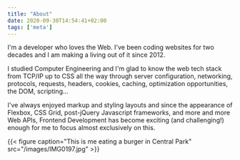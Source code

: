 ```yaml
---
title: "About"
date: 2020-09-30T14:54:41+02:00
tags: ['meta']
---
```

I'm a developer who loves the Web. I've been coding websites for two decades and I am making a living out of it since 2012.

I studied Computer Engineering and I'm glad to know the web tech stack from TCP/IP up to CSS all the way through server configuration, networking, protocols, requests, headers, cookies, caching, optimization opportunities, the DOM, scripting...

I've always enjoyed markup and styling layouts and since the appearance of Flexbox, CSS Grid, post-jQuery Javascript frameworks, and more and more Web APIs, Frontend Development has become exciting (and challenging!) enough for me to focus almost exclusively on this. 


{{< figure caption="This is me eating a burger in Central Park" src="/images/IMG0197.jpg" >}}
